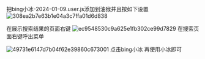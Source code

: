 把bing小冰-2024-01-09.user.js添加到油猴并且按如下设置
![308ea2b7e63b1e04a3c7ffa01d6d838](https://github.com/oberdet/bingxiaobing/assets/75109722/e64d81d3-5087-4fe2-85b6-283cb1e6d766)

在展示搜索结果的页面右键
![ec9548530c9a625e1fb302ce99d7829](https://github.com/oberdet/bingxiaobing/assets/75109722/3b84f778-45d4-4a63-be8f-5a75423eb5e3)
在搜索页面右键呼出菜单

![49731e6147d7b04f62e39860c673001](https://github.com/oberdet/bingxiaobing/assets/75109722/9a0d0638-b60c-4154-b12c-c8d2354b73b1)
点击bing小冰
再使用小冰即可
